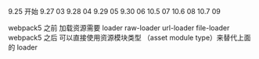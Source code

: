 9.25 开始
9.27 03
9.28 04
9.29 05
9.30 06
10.5 07
10.6 08
10.7 09

webpack5 之前 加载资源需要 loader raw-loader url-loader file-loader
webpack5 之后 可以直接使用资源模块类型 （asset module type）来替代上面的 loader
